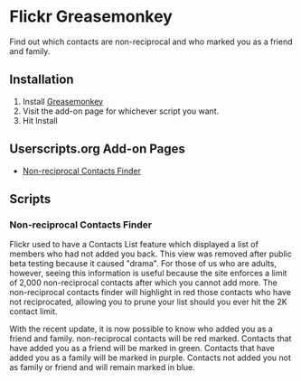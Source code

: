 Flickr Greasemonkey
===================

Find out which contacts are non-reciprocal and who marked you as a friend and family.

Installation
------------
1. Install [Greasemonkey](https://addons.mozilla.org/en-US/firefox/addon/greasemonkey/)
2. Visit the add-on page for whichever script you want.
3. Hit Install

Userscripts.org Add-on Pages
----------------------------
* [Non-reciprocal Contacts Finder](http://userscripts.org/scripts/show/83638)

Scripts
-------
### Non-reciprocal Contacts Finder
Flickr used to have a Contacts List feature which displayed a list of members who had not added you back. This view was removed after public beta testing because it caused "drama". For those of us who are adults, however, seeing this information is useful because the site enforces a limit of 2,000 non-reciprocal contacts after which you cannot add more. The non-reciprocal contacts finder will highlight in red those contacts who have not reciprocated, allowing you to prune your list should you ever hit the 2K contact limit.

With the recent update, it is now possible to know who added you as a friend and family.
non-reciprocal contacts will be red marked.
Contacts that have added you as a friend will be marked in green.
Contacts that have added you as a family will be marked in purple.
Contacts not added you not as family or friend and will remain marked in blue.

